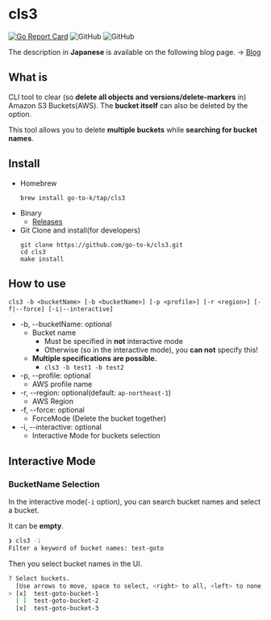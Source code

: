 # cls3

[![Go Report Card](https://goreportcard.com/badge/github.com/go-to-k/cls3)](https://goreportcard.com/report/github.com/go-to-k/cls3) ![GitHub](https://img.shields.io/github/license/go-to-k/cls3) ![GitHub](https://img.shields.io/github/v/release/go-to-k/cls3)

The description in **Japanese** is available on the following blog page. -> [Blog](https://go-to-k.hatenablog.com/entry/cls3)

## What is

CLI tool to clear (so **delete all objects and versions/delete-markers** in) Amazon S3 Buckets(AWS). The **bucket itself** can also be deleted by the option.

This tool allows you to delete **multiple buckets** while **searching for bucket names**.

## Install

- Homebrew
  ```
  brew install go-to-k/tap/cls3
  ```
- Binary
  - [Releases](https://github.com/go-to-k/cls3/releases)
- Git Clone and install(for developers)
  ```
  git clone https://github.com/go-to-k/cls3.git
  cd cls3
  make install
  ```

## How to use
  ```
  cls3 -b <bucketName> [-b <bucketName>] [-p <profile>] [-r <region>] [-f|--force] [-i|--interactive]
  ```

- -b, --bucketName: optional
  - Bucket name
    - Must be specified in **not** interactive mode
    - Otherwise (so in the interactive mode), you **can not** specify this!
  - **Multiple specifications are possible.**
    - `cls3 -b test1 -b test2`
- -p, --profile: optional
  - AWS profile name
- -r, --region: optional(default: `ap-northeast-1`)
  - AWS Region
- -f, --force: optional
  - ForceMode (Delete the bucket together)
- -i, --interactive: optional
  - Interactive Mode for buckets selection

## Interactive Mode

### BucketName Selection

In the interactive mode(`-i` option), you can search bucket names and select a bucket.

It can be **empty**.

```sh
❯ cls3 -i
Filter a keyword of bucket names: test-goto
```

Then you select bucket names in the UI.

```sh
? Select buckets.
  [Use arrows to move, space to select, <right> to all, <left> to none, type to filter]
> [x]  test-goto-bucket-1
  [ ]  test-goto-bucket-2
  [x]  test-goto-bucket-3
```

